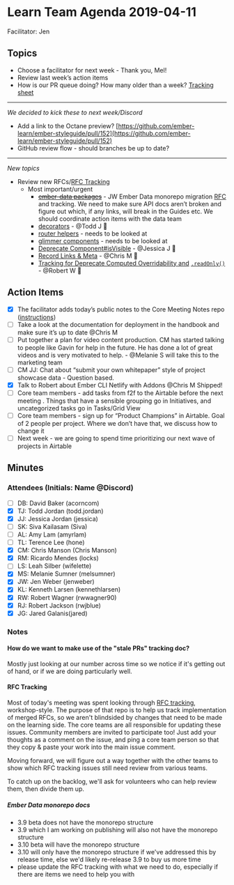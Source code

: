 # Learn Team Agenda 2019-04-11

Facilitator: Jen

## Topics
- Choose a facilitator for next week - Thank you, Mel!
- Review last week’s action items
- How is our PR queue doing? How many older than a week? [Tracking sheet](https://docs.google.com/spreadsheets/d/1sPyN9z9wZMpTNwqCfa6R9QSPZkIW4iQd-H4gZC7ILLk/edit#gid=2035777454)

----------

*We decided to kick these to next week/Discord*
 

- Add a link to the Octane preview? [https://github.com/ember-learn/ember-styleguide/pull/152](https://github.com/ember-learn/ember-styleguide/pull/152)
- GitHub review flow - should branches be up to date?
----------

*New topics* 

- Review new RFCs/[RFC Tracking](https://github.com/emberjs/rfc-tracking)
  - Most important/urgent 
    -  [~~ember-data packages~~](https://github.com/emberjs/rfc-tracking/issues/11) - JW Ember Data monorepo migration [RFC](https://emberjs.github.io/rfcs/0395-ember-data-packages.html) and tracking. We need to make sure API docs aren’t broken and figure out which, if any links, will break in the Guides etc. We should coordinate action items with the data team
    - [decorators](https://github.com/emberjs/rfc-tracking/issues/7) - @Todd J 👀
    - [router helpers](https://github.com/emberjs/rfc-tracking/issues/14) - needs to be looked at
    - [glimmer components](https://github.com/emberjs/rfc-tracking/issues/2) - needs to be looked at
    - [Deprecate Component#isVisible](https://github.com/emberjs/rfc-tracking/issues/22) - @Jessica J 👀
    - [Record Links & Meta](https://github.com/emberjs/rfc-tracking/issues/11) - @Chris M 👀 
    - [Tracking for Deprecate Computed Overridability and](https://github.com/emberjs/rfc-tracking/issues/18) [`.readOnly()`](https://github.com/emberjs/rfc-tracking/issues/18) - @Robert W 👀 

## Action Items 
- [x] The facilitator adds today’s public notes to the Core Meeting Notes repo ([instructions](https://github.com/ember-learn/handbook/blob/master/team-leadership.md#responsibilities-would-include))
- [ ] Take a look at the documentation for deployment in the handbook and make sure it’s up to date @Chris M 
- [ ] Put together a plan for video content production. CM has started talking to people like Gavin for help in the future. He has done a lot of great videos and is very motivated to help.   - @Melanie S will take this to the marketing team
- [ ] CM JJ: Chat about “submit your own whitepaper” style of project showcase data - Question based.
- [x] Talk to Robert about Ember CLI Netlify with Addons @Chris M  Shipped!
- [ ] Core team members - add tasks from f2f to the Airtable before the next meeting . Things that have a sensible grouping go in Initiatives, and uncategorized tasks go in Tasks/Grid View
- [ ] Core team members - sign up for “Product Champions” in Airtable. Goal of 2 people per project. Where we don’t have that, we discuss how to change it
- [ ] Next week - we are going to spend time prioritizing our next wave of projects in Airtable

## Minutes

### Attendees (Initials: Name @Discord)
- [ ] DB: David Baker (acorncom)
- [x] TJ: Todd Jordan (todd.jordan)
- [x] JJ: Jessica Jordan (jessica)
- [ ] SK: Siva Kailasam (Siva)
- [ ] AL: Amy Lam (amyrlam)
- [ ] TL: Terence Lee (hone)
- [x] CM: Chris Manson (Chris Manson)
- [x] RM: Ricardo Mendes (locks)
- [ ] LS: Leah Silber (wifelette)
- [x] MS: Melanie Sumner (melsumner)
- [x] JW: Jen Weber (jenweber)
- [x] KL: Kenneth Larsen (kennethlarsen)
- [x] RW: Robert Wagner (rwwagner90)
- [x] RJ: Robert Jackson (rwjblue)
- [x] JG: Jared Galanis(jared)

### Notes

#### How do we want to make use of the "stale PRs" tracking doc?

Mostly just looking at our number across time so we notice if it's getting out of hand, or if we are doing particularly well.

#### RFC Tracking

Most of today's meeting was spent looking through [RFC tracking](https://github.com/emberjs/rfc-tracking), workshop-style.
The purpose of that repo is to help us track implementation of merged RFCs, so we aren't blindsided by changes that need to be made on the learning side.
The core teams are all responsible for updating these issues. 
Community members are invited to participate too! Just add your thoughts as a comment on the issue, and ping a core team person so that they copy & paste your work into the main issue comment.

Moving forward, we will figure out a way together with the other teams to show which RFC tracking issues still need review from various teams.

To catch up on the backlog, we'll ask for volunteers who can help review them, then divide them up.

##### Ember Data monorepo docs

* 3.9 beta does not have the monorepo structure
* 3.9 which I am working on publishing will also not have the monorepo structure
* 3.10 beta will have the monorepo structure
* 3.10 will only have the monorepo structure if we've addressed this by release time, else we'd likely re-release 3.9 to buy us more time
* please update the RFC tracking with what we need to do, especially if there are items we need to help you with

